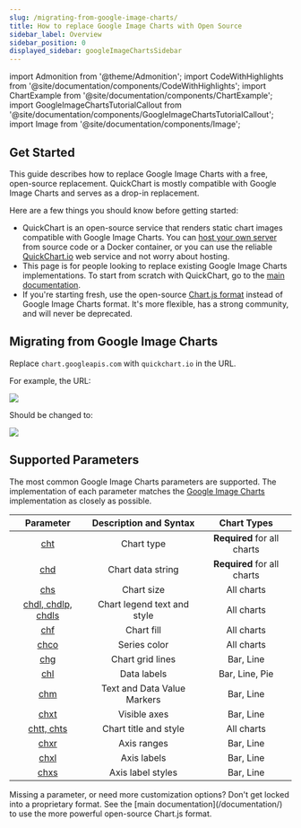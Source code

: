 ```yaml
---
slug: /migrating-from-google-image-charts/
title: How to replace Google Image Charts with Open Source
sidebar_label: Overview
sidebar_position: 0
displayed_sidebar: googleImageChartsSidebar
---
```


import Admonition from '@theme/Admonition';
import CodeWithHighlights from '@site/documentation/components/CodeWithHighlights';
import ChartExample from '@site/documentation/components/ChartExample';
import GoogleImageChartsTutorialCallout from '@site/documentation/components/GoogleImageChartsTutorialCallout';
import Image from '@site/documentation/components/Image';

## Get Started

This guide describes how to replace Google Image Charts with a free, open-source replacement. QuickChart is mostly compatible with Google Image Charts and serves as a drop-in replacement.

Here are a few things you should know before getting started:

- QuickChart is an open-source service that renders static chart images compatible with Google Image Charts. You can [host your own server](https://github.com/typpo/quickchart) from source code or a Docker container, or you can use the reliable [QuickChart.io](https://quickchart.io/) web service and not worry about hosting.
- This page is for people looking to replace existing Google Image Charts implementations. To start from scratch with QuickChart, go to the [main documentation](/documentation/).
- If you're starting fresh, use the open-source [Chart.js format](/documentation/) instead of Google Image Charts format. It's more flexible, has a strong community, and will never be deprecated.

## Migrating from Google Image Charts

Replace `chart.googleapis.com` with `quickchart.io` in the URL.

For example, the URL:

<CodeWithHighlights code="https://**chart.googleapis.com**/chart?cht=bvg&chs=300x200&chd=t:5,5,5|10,10,10|15,15,15&chco=4d89f9,c6d9fd,00B88A&chds=0,20&chbh=a&chxs=0,000000,0,0,_&chxt=y&chm=N,000000,0,,10|N,000000,1,,10|N,000000,2,,10" />

<Image noLazyLoad caption="Google Image Charts" src="https://chart.googleapis.com/chart?cht=bvg&chs=300x200&chd=t:5,5,5|10,10,10|15,15,15&chco=4d89f9,c6d9fd,00B88A&chds=0,20&chbh=a&chxs=0,000000,0,0,_&chxt=y&chm=N,000000,0,,10|N,000000,1,,10|N,000000,2,,10" />

Should be changed to:

<CodeWithHighlights code="https://**quickchart.io**/chart?cht=bvg&chs=300x200&chd=t:5,5,5|10,10,10|15,15,15&chco=4d89f9,c6d9fd,00B88A&chds=0,20&chbh=a&chxs=0,000000,0,0,_&chxt=y&chm=N,000000,0,,10|N,000000,1,,10|N,000000,2,,10" />

<Image noLazyLoad caption="QuickChart equivalent" src="https://quickchart.io/chart?cht=bvg&chs=300x200&chd=t:5,5,5|10,10,10|15,15,15&chco=4d89f9,c6d9fd,00B88A&chds=0,20&chbh=a&chxs=0,000000,0,0,_&chxt=y&chm=N,000000,0,,10|N,000000,1,,10|N,000000,2,,10" />

## Supported Parameters

The most common Google Image Charts parameters are supported. The implementation of each parameter matches the [Google Image Charts](https://developers.google.com/chart/image/docs/chart_params) implementation as closely as possible.

|                                          Parameter                                           |   Description and Syntax    |         Chart Types         |
| :------------------------------------------------------------------------------------------: | :-------------------------: | :-------------------------: |
|         [cht](/documentation/integrations/google-image-charts/parameters/#cht-param)         |         Chart type          | **Required** for all charts |
|         [chd](/documentation/integrations/google-image-charts/parameters/#chd-param)         |      Chart data string      | **Required** for all charts |
|         [chs](/documentation/integrations/google-image-charts/parameters/#chs-param)         |         Chart size          |         All charts          |
| [chdl, chdlp, chdls](/documentation/integrations/google-image-charts/parameters/#chdl-param) | Chart legend text and style |         All charts          |
|         [chf](/documentation/integrations/google-image-charts/parameters/#chf-param)         |         Chart fill          |         All charts          |
|        [chco](/documentation/integrations/google-image-charts/parameters/#chco-param)        |        Series color         |         All charts          |
|         [chg](/documentation/integrations/google-image-charts/parameters/#chg-param)         |      Chart grid lines       |          Bar, Line          |
|         [chl](/documentation/integrations/google-image-charts/parameters/#chl-param)         |         Data labels         |       Bar, Line, Pie        |
|         [chm](/documentation/integrations/google-image-charts/parameters/#chm-param)         | Text and Data Value Markers |          Bar, Line          |
|        [chxt](/documentation/integrations/google-image-charts/parameters/#chxt-param)        |        Visible axes         |          Bar, Line          |
|     [chtt, chts](/documentation/integrations/google-image-charts/parameters/#chtt-param)     |    Chart title and style    |         All charts          |
|        [chxr](/documentation/integrations/google-image-charts/parameters/#chxr-param)        |         Axis ranges         |          Bar, Line          |
|        [chxl](/documentation/integrations/google-image-charts/parameters/#chxl-param)        |         Axis labels         |          Bar, Line          |
|        [chxs](/documentation/integrations/google-image-charts/parameters/#chxs-param)        |      Axis label styles      |          Bar, Line          |

<Admonition type="tip">
Missing a parameter, or need more customization options? Don't get locked into a proprietary format. See the [main documentation](/documentation/) to use the more powerful open-source Chart.js format.
</Admonition>
